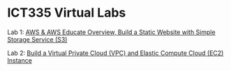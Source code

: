 # ICT335 Virtual Labs

Lab 1: [AWS & AWS Educate Overview, Build a Static Website with Simple Storage Service (S3)](Lab1.md)

Lab 2: [Build a Virtual Private Cloud (VPC) and Elastic Compute Cloud (EC2) Instance](Lab2.md)
